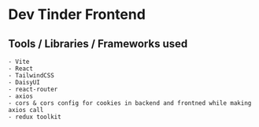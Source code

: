 # Dev Tinder Frontend

## Tools / Libraries / Frameworks used

    - Vite
    - React
    - TailwindCSS
    - DaisyUI
    - react-router
    - axios
    - cors & cors config for cookies in backend and frontned while making axios call
    - redux toolkit
 